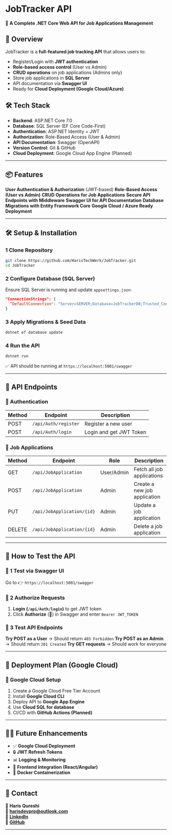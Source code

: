 # JobTracker API

🚀 **A Complete .NET Core Web API for Job Applications Management**

## **📌 Overview**
JobTracker is a **full-featured job tracking API** that allows users to:
- Register/Login with **JWT authentication**
- **Role-based access control** (User vs Admin)
- **CRUD operations** on job applications (Admins only)
- Store job applications in **SQL Server**
- API documentation via **Swagger UI**
- Ready for **Cloud Deployment (Google Cloud/Azure)**

## **🛠 Tech Stack**
- **Backend**: ASP.NET Core 7.0
- **Database**: SQL Server (EF Core Code-First)
- **Authentication**: ASP.NET Identity + JWT
- **Authorization**: Role-Based Access (User & Admin)
- **API Documentation**: Swagger (OpenAPI)
- **Version Control**: Git & GitHub
- **Cloud Deployment**: Google Cloud App Engine (Planned)

---

## **📦 Features**
**User Authentication & Authorization** (JWT-based)
**Role-Based Access (User vs Admin)**
**CRUD Operations for Job Applications**
**Secure API Endpoints with Middleware**
**Swagger UI for API Documentation**
**Database Migrations with Entity Framework Core**
**Google Cloud / Azure Ready Deployment**

---

## **🛠 Setup & Installation**
### **1️ Clone Repository**
```sh
git clone https://github.com/HarisTechWerk/JobTracker.git
cd JobTracker
```

### **2️ Configure Database (SQL Server)**
Ensure SQL Server is running and update `appsettings.json`:
```json
"ConnectionStrings": {
  "DefaultConnection": "Server=SERVER;Database=JobTrackerDB;Trusted_Connection=True;"
}
```

### **3️ Apply Migrations & Seed Data**
```sh
dotnet ef database update
```

### **4️ Run the API**
```sh
dotnet run
```
✅ API should be running at `https://localhost:5001/swagger`

---

## **🔗 API Endpoints**

### **🔑 Authentication**
| Method | Endpoint | Description |
|--------|---------|-------------|
| POST | `/api/Auth/register` | Register a new user |
| POST | `/api/Auth/login` | Login and get JWT Token |

### **📄 Job Applications**
| Method | Endpoint | Role | Description |
|--------|---------|------|-------------|
| GET | `/api/JobApplication` | User/Admin | Fetch all job applications |
| POST | `/api/JobApplication` | Admin | Create a new job application |
| PUT | `/api/JobApplication/{id}` | Admin | Update a job application |
| DELETE | `/api/JobApplication/{id}` | Admin | Delete a job application |

---

## **📌 How to Test the API**

### **🚀 1️ Test via Swagger UI**
Go to 👉 `https://localhost:5001/swagger`

### **🔑 2️ Authorize Requests**
1. **Login (`/api/Auth/login`)** to get JWT token
2. Click **Authorize** (🔑) in Swagger and enter `Bearer JWT_TOKEN`

### **📡 3️ Test API Endpoints**
 **Try POST as a User** → Should return `403 Forbidden`
 **Try POST as an Admin** → Should return `201 Created`
 **Try GET requests** → Should work for everyone

---

## **🚀 Deployment Plan (Google Cloud)**

### **📡 Google Cloud Setup**
1. Create a Google Cloud Free Tier Account
2. Install **Google Cloud CLI**
3. Deploy API to **Google App Engine**
4. Use **Cloud SQL for database**
5. CI/CD with **GitHub Actions (Planned)**

---

## **👨‍💻 Future Enhancements**
- ✅ **Google Cloud Deployment**
- 🔒 **JWT Refresh Tokens**
- 📊 **Logging & Monitoring**
- 📱 **Frontend Integration (React/Angular)**
- 🚀 **Docker Containerization**

---

## **📌 Contact**
👤 **Haris Qureshi**  
📧 **harisdevpro@outlook.com**  
🔗 **[LinkedIn](https://www.linkedin.com/in/haris-qureshi-0979801aa/)**  
🚀 **[GitHub](https://github.com/HarisTechWerk)**  

---


